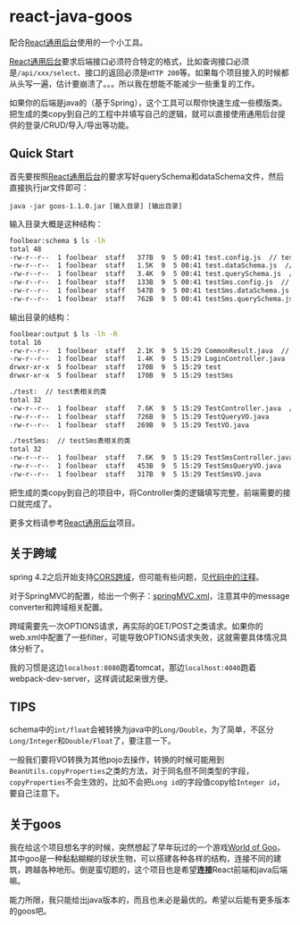 # react-java-goos

配合[React通用后台](https://github.com/jiangxy/react-antd-admin)使用的一个小工具。

[React通用后台](https://github.com/jiangxy/react-antd-admin)要求后端接口必须符合特定的格式，比如查询接口必须是`/api/xxx/select`、接口的返回必须是`HTTP 200`等。如果每个项目接入的时候都从头写一遍，估计要崩溃了。。。所以我在想能不能减少一些重复的工作。

如果你的后端是java的（基于Spring），这个工具可以帮你快速生成一些模版类。把生成的类copy到自己的工程中并填写自己的逻辑，就可以直接使用通用后台提供的登录/CRUD/导入/导出等功能。

## Quick Start

首先要按照[React通用后台](https://github.com/jiangxy/react-antd-admin)的要求写好querySchema和dataSchema文件，然后直接执行jar文件即可：

`java -jar goos-1.1.0.jar [输入目录] [输出目录]`

输入目录大概是这种结构：
```bash
foolbear:schema $ ls -lh
total 48
-rw-r--r--  1 foolbear  staff   377B  9  5 00:41 test.config.js  // test表的配置文件
-rw-r--r--  1 foolbear  staff   1.5K  9  5 00:41 test.dataSchema.js  // test表的dataSchema
-rw-r--r--  1 foolbear  staff   3.4K  9  5 00:41 test.querySchema.js  // test表的querySchema
-rw-r--r--  1 foolbear  staff   133B  9  5 00:41 testSms.config.js  // testSms表的配置文件
-rw-r--r--  1 foolbear  staff   547B  9  5 00:41 testSms.dataSchema.js
-rw-r--r--  1 foolbear  staff   762B  9  5 00:41 testSms.querySchema.js
```

输出目录的结构：
```bash
foolbear:output $ ls -lh -R
total 16
-rw-r--r--  1 foolbear  staff   2.1K  9  5 15:29 CommonResult.java  // 通用工具类
-rw-r--r--  1 foolbear  staff   1.4K  9  5 15:29 LoginController.java  // 登录相关接口
drwxr-xr-x  5 foolbear  staff   170B  9  5 15:29 test
drwxr-xr-x  5 foolbear  staff   170B  9  5 15:29 testSms

./test:  // test表相关的类
total 32
-rw-r--r--  1 foolbear  staff   7.6K  9  5 15:29 TestController.java  // test表CRUD相关接口
-rw-r--r--  1 foolbear  staff   726B  9  5 15:29 TestQueryVO.java
-rw-r--r--  1 foolbear  staff   269B  9  5 15:29 TestVO.java

./testSms:  // testSms表相关的类
total 32
-rw-r--r--  1 foolbear  staff   7.6K  9  5 15:29 TestSmsController.java
-rw-r--r--  1 foolbear  staff   453B  9  5 15:29 TestSmsQueryVO.java
-rw-r--r--  1 foolbear  staff   317B  9  5 15:29 TestSmsVO.java
```

把生成的类copy到自己的项目中，将Controller类的逻辑填写完整，前端需要的接口就完成了。

更多文档请参考[React通用后台](https://github.com/jiangxy/react-antd-admin)项目。

## 关于跨域

spring 4.2之后开始支持[CORS跨域](https://developer.mozilla.org/zh-CN/docs/Web/HTTP/Access_control_CORS)，但可能有些问题，见[代码中的注释](src/main/resources/Controller.sample#L42)。

对于SpringMVC的配置，给出一个例子：[springMVC.xml](springMVC.xml)，注意其中的message converter和跨域相关配置。

跨域需要先一次OPTIONS请求，再实际的GET/POST之类请求。如果你的web.xml中配置了一些filter，可能导致OPTIONS请求失败，这就需要具体情况具体分析了。

我的习惯是这边`localhost:8080`跑着tomcat，那边`localhost:4040`跑着webpack-dev-server，这样调试起来很方便。

## TIPS

schema中的`int/float`会被转换为java中的`Long/Double`，为了简单，不区分`Long/Integer`和`Double/Float`了，要注意一下。

一般我们要将VO转换为其他pojo去操作，转换的时候可能用到`BeanUtils.copyProperties`之类的方法，对于同名但不同类型的字段，`copyProperties`不会生效的，比如不会把`Long id`的字段值copy给`Integer id`，要自己注意下。

## 关于goos

我在给这个项目想名字的时候，突然想起了早年玩过的一个游戏[World of Goo](https://zh.wikipedia.org/wiki/%E7%B2%98%E7%B2%98%E4%B8%96%E7%95%8C)。其中goo是一种黏黏糊糊的球状生物，可以搭建各种各样的结构，连接不同的建筑，跨越各种地形。倒是蛮切题的，这个项目也是希望**连接**React前端和java后端嘛。

能力所限，我只能给出java版本的，而且也未必是最优的。希望以后能有更多版本的goos吧。
